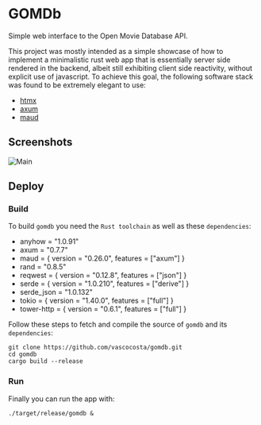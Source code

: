 # GOMDb

Simple web interface to the Open Movie Database API.

This project was mostly intended as a simple showcase of how to implement a minimalistic rust web app that is essentially server side rendered in the backend, albeit still exhibiting client side reactivity, without explicit use of javascript. To achieve this goal, the following software stack was found to be extremely elegant to use:

* [htmx](https://htmx.org/)
* [axum](https://github.com/tokio-rs/axum)
* [maud](https://maud.lambda.xyz/)

## Screenshots

![Main](https://i.imgur.com/SJN6C92.png)

## Deploy

### Build

To build `gomdb` you need the `Rust toolchain` as well as these `dependencies`:

* anyhow = "1.0.91"
* axum = "0.7.7"
* maud = { version = "0.26.0", features = ["axum"] }
* rand = "0.8.5"
* reqwest = { version = "0.12.8", features = ["json"] }
* serde = { version = "1.0.210", features = ["derive"] }
* serde_json = "1.0.132"
* tokio = { version = "1.40.0", features = ["full"] }
* tower-http = { version = "0.6.1", features = ["full"] }

Follow these steps to fetch and compile the source of `gomdb` and its `dependencies`:

```
git clone https://github.com/vascocosta/gomdb.git
cd gomdb
cargo build --release
```

### Run

Finally you can run the app with:

```
./target/release/gomdb &
```